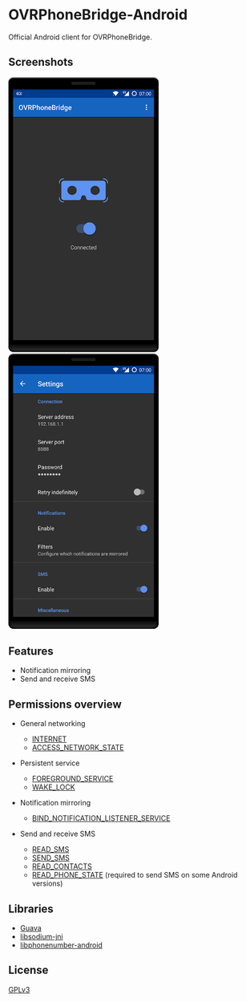 # OVRPhoneBridge-Android

Official Android client for OVRPhoneBridge.

## Screenshots
<img src="/screenshots/main.png" width="300" /> <img src="/screenshots/settings.png" width="300" />

## Features
* Notification mirroring
* Send and receive SMS

## Permissions overview
* General networking
  * [INTERNET](https://developer.android.com/reference/android/Manifest.permission.html#INTERNET)
  * [ACCESS_NETWORK_STATE](https://developer.android.com/reference/android/Manifest.permission#ACCESS_NETWORK_STATE)

* Persistent service
  * [FOREGROUND_SERVICE](https://developer.android.com/reference/android/Manifest.permission#FOREGROUND_SERVICE)
  * [WAKE_LOCK](https://developer.android.com/reference/android/Manifest.permission#WAKE_LOCK)

* Notification mirroring
  * [BIND_NOTIFICATION_LISTENER_SERVICE](https://developer.android.com/reference/android/Manifest.permission#BIND_NOTIFICATION_LISTENER_SERVICE)

* Send and receive SMS
  * [READ_SMS](https://developer.android.com/reference/android/Manifest.permission#READ_SMS)
  * [SEND_SMS](https://developer.android.com/reference/android/Manifest.permission#SEND_SMS)
  * [READ_CONTACTS](https://developer.android.com/reference/android/Manifest.permission#READ_CONTACTS)
  * [READ_PHONE_STATE](https://developer.android.com/reference/android/Manifest.permission#READ_PHONE_STATE) (required to send SMS on some Android versions)

## Libraries
* [Guava](https://github.com/google/guava)
* [libsodium-jni](https://github.com/joshjdevl/libsodium-jni)
* [libphonenumber-android](https://github.com/MichaelRocks/libphonenumber-android)

## License
[GPLv3](http://www.gnu.org/licenses/gpl-3.0.html)
